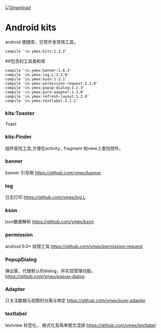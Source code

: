 [ ![Download](https://api.bintray.com/packages/ymex/maven/kits/images/download.svg) ](https://bintray.com/ymex/maven/kits/_latestVersion)

# Android kits

android 便捷库，日常开发常用工具。

```
compile 'cn.ymex:kits:1.2.2'
```

##包含的工具类和库
```
compile 'cn.ymex:banner:1.6.3'
compile 'cn.ymex:log.L:1.2.0'
compile 'cn.ymex:kson:1.2.1'
compile 'cn.ymex:permission-request:1.2.0'
compile 'cn.ymex:popup-dialog:1.2.3'
compile 'cn.ymex:pure-adapter:1.3.0'
compile 'cn.ymex:refresh-layout:1.2.0'
compile 'cn.ymex:textlabel:1.1.1'
```

### kits:Toaster
Toast

### kits:Finder
组件查找工具,方便在activity , fragment 和view上查找控件。

### banner
banner 引导图
https://github.com/ymex/banner

### log 
日志打印
https://github.com/ymex/log.L


### kson
json数据解析
https://github.com/ymex/kson

### permission
android 6.0+ 权限工具
https://github.com/ymex/permission-request

### PopupDialog
弹出窗，代替默认的dialog，并实现管理功能。
https://github.com/ymex/popup-dialog

### Adapter
只关注数据与视图的分离与绑定
https://github.com/ymex/pure-adapter


### textlabel
textview 标签化， 格式化及简单图文混排
https://github.com/ymex/textlabel
